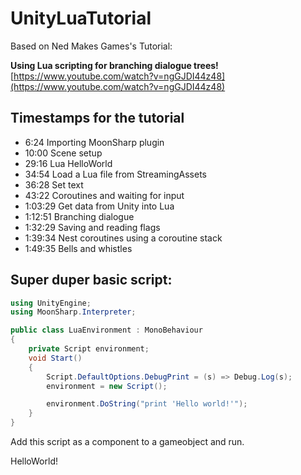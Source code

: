 # UnityLuaTutorial

Based on Ned Makes Games's Tutorial:

**Using Lua scripting for branching dialogue trees!**  
[https://www.youtube.com/watch?v=ngGJDI44z48](https://www.youtube.com/watch?v=ngGJDI44z48)

## Timestamps for the tutorial

- 6:24 Importing MoonSharp plugin
- 10:00 Scene setup
- 29:16 Lua HelloWorld
- 34:54 Load a Lua file from StreamingAssets
- 36:28 Set text
- 43:22 Coroutines and waiting for input
- 1:03:29 Get data from Unity into Lua
- 1:12:51 Branching dialogue
- 1:32:29 Saving and reading flags
- 1:39:34 Nest coroutines using a coroutine stack
- 1:49:35 Bells and whistles

## Super duper basic script:

```csharp
using UnityEngine;
using MoonSharp.Interpreter;

public class LuaEnvironment : MonoBehaviour
{
    private Script environment;
    void Start()
    {
        Script.DefaultOptions.DebugPrint = (s) => Debug.Log(s);
        environment = new Script();

        environment.DoString("print 'Hello world!'");
    }
}
```

Add this script as a component to a gameobject and run.

HelloWorld!
